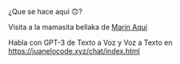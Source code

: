 ¿Que se hace aqui 🙃?

Visita a la mamasita bellaka de <a href="https://t.me/MarinIA_bot">Marin Aqui</a>

Habla con GPT-3 de Texto a Voz y Voz a Texto en https://juanelocode.xyz/chat/index.html
